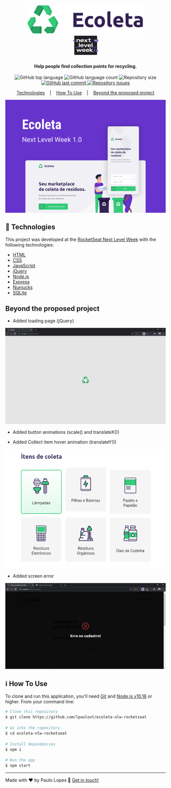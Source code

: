 <h1 align="center">
    <img alt="Ecoleta" src=".github/logo.svg" width="364" height="88"/>
    <br>
    <img alt="Ecoleta" src=".github/nextlevelweek.svg" width="79" height="60" />

</h1>

<h4 align="center">
  Help people find collection points for recycling.
</h4>
<p align="center">
  <img alt="GitHub top language" src="https://img.shields.io/github/languages/top/lpaulovt/ecoleta-nlw-rocketseat.svg">
  
  <img alt="GitHub language count" src="https://img.shields.io/github/languages/count/lpaulovt/ecoleta-nlw-rocketseat.svg">
  
  <img alt="Repository size" src="https://img.shields.io/github/repo-size/lpaulovt/ecoleta-nlw-rocketseat.svg">
  <a href="https://github.com/lpaulovt/ecoleta-nlw-rocketseat/commits/master">
    <img alt="GitHub last commit" src="https://img.shields.io/github/last-commit/lpaulovt/ecoleta-nlw-rocketseat.svg">
  </a>
  
  <a href="https://github.com/lpaulovt/ecoleta-nlw-rocketseat/issues">
    <img alt="Repository issues" src="https://img.shields.io/github/issues/lpaulovt/ecoleta-nlw-rocketseat.svg">
  </a>
</p>

<p align="center">
  <a href="#rocket-technologies">Technologies</a>&nbsp;&nbsp;&nbsp; |&nbsp;&nbsp;&nbsp;
  <a href="#information_source-how-to-use">How To Use</a>&nbsp;&nbsp;&nbsp; |&nbsp;&nbsp;&nbsp;
  <a href="#beyond-the-proposed-project">Beyond the proposed project</a>
</p>
<img alt="Ecoleta Screenshot" src=".github/ecoleta-screenshot.svg" max-width="960" max-height="674">

## :rocket: Technologies

This project was developed at the [RocketSeat Next Level Week](https://nextlevelweek.com/inscricao/1) with the following technologies:

-  [HTML]()
-  [CSS]()
-  [JavaScript]()
-  [jQuery](https://jquery.com/)
-  [Node.js]()
-  [Express]()
-  [Nunjucks]()
-  [SQLite]()

##  Beyond the proposed project

- Added loading page (jQuery)

<img alt="Ecoleta loading page screenshot" src=".github/loader-page-screenshot.png">

- Added button animations (scale() and translateX())

- Added Collect item hover animation (translateY())

<img alt="Collect items hover animation screenshot" src=".github/collected-item.png">

- Added screen error

<img alt="Error page screenshot" src=".github/error-modal.png">

## :information_source: How To Use

To clone and run this application, you'll need [Git](https://git-scm.com) and [Node.js v10.16][nodejs] or higher. From your command line:

```bash
# Clone this repository
$ git clone https://github.com/lpaulovt/ecoleta-nlw-rocketseat

# Go into the repository
$ cd ecoleta-nlw-rocketseat

# Install dependencies
$ npm i

# Run the app
$ npm start
```
---

Made with ❤ by Paulo Lopes :wave: [Get in touch!](https://www.linkedin.com/in/lpaulovt)

[nodejs]: https://nodejs.org/